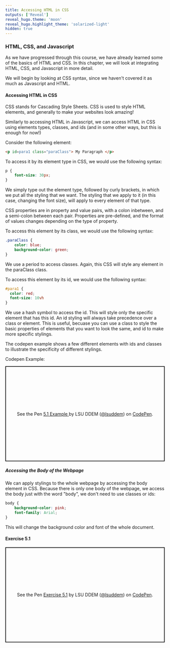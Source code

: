 ```yaml
---
title: Accessing HTML in CSS
outputs: ['Reveal']
reveal_hugo.theme: 'moon'
reveal_hugo.highlight_theme: 'solarized-light'
hidden: true
---
```


### HTML, CSS, and Javascript

As we have progressed through this course, we have already learned some of the basics of HTML and CSS. In this chapter, we will look at integrating HTML, CSS, and Javascript in more detail.

We will begin by looking at CSS syntax, since we haven't covered it as much as Javascript and HTML. 

#### Accessing HTML in CSS

CSS stands for Cascading Style Sheets. CSS is used to style HTML elements, and generally to make your websites look amazing! 

Similarly to accessing HTML in Javascript, we can access HTML in CSS using elements types, classes, and ids (and in some other ways, but this is enough for now!)

Consider the following element: 

```html
<p id=para1 class="paraClass"> My Paragraph </p>
```

To access it by its element type in CSS, we would use the following syntax:

```css 
p {
    font-size: 30px;
}
```

We simply type out the element type, followed by curly brackets, in which we put all the styling that we want. The styling that we apply to it (in this case, changing the font size), will apply to every element of that type. 

CSS properties are in property and value pairs, with a colon inbetween, and a semi-colon between each pair. Properties are pre-defined, and the format of values changes depending on the type of property. 

To access this element by its class, we would use the following syntax:
```css
.paraClass {
    color: blue;
    background-color: green;
}
```

We use a period to access classes. Again, this CSS will style any element in the paraClass class. 

To access this element by its id, we would use the following syntax: 

```css 
#para1 {
  color: red;
  font-size: 10vh
}
```
We use a hash symbol to access the id. This will style only the specific element that has this id. An id styling will always take precedence over a class or element. This is useful, becuase you can use a class to style the basic properties of elements that you want to look the same, and id to make more specific stylings. 

The codepen example shows a few different elements with ids and classes to illustrate the specificity of different stylings. 

Codepen Example:

<p class="codepen" data-height="300" data-default-tab="result" data-slug-hash="zxONQpR" data-pen-title="5.1 Example " data-user="lsuddem" style="height: 300px; box-sizing: border-box; display: flex; align-items: center; justify-content: center; border: 2px solid; margin: 1em 0; padding: 1em;">
  <span>See the Pen <a href="https://codepen.io/lsuddem/pen/zxONQpR">
  5.1 Example </a> by LSU DDEM (<a href="https://codepen.io/lsuddem">@lsuddem</a>)
  on <a href="https://codepen.io">CodePen</a>.</span>
</p>
<script async src="https://cpwebassets.codepen.io/assets/embed/ei.js"></script>

##### Accessing the Body of the Webpage

We can apply stylings to the whole webpage by accessing the body element in CSS. Because there is only one body of the webpage, we access the body just with the word "body", we don't need to use classes or ids: 

```css
body {
    background-color: pink;
    font-family: Arial;
}
```
This will change the background color and font of the whole document. 

#### Exercise 5.1

<p class="codepen" data-height="300" data-default-tab="result" data-slug-hash="qEWRGYJ" data-pen-title="Exercise 5.1" data-user="lsuddem" style="height: 300px; box-sizing: border-box; display: flex; align-items: center; justify-content: center; border: 2px solid; margin: 1em 0; padding: 1em;">
  <span>See the Pen <a href="https://codepen.io/lsuddem/pen/qEWRGYJ">
  Exercise 5.1</a> by LSU DDEM (<a href="https://codepen.io/lsuddem">@lsuddem</a>)
  on <a href="https://codepen.io">CodePen</a>.</span>
</p>
<script async src="https://cpwebassets.codepen.io/assets/embed/ei.js"></script>